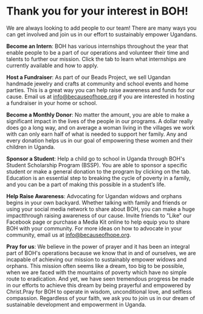 # Thank you for your interest in BOH!

We are always looking to add people to our team!  There are many ways you can get involved and join us in our effort to sustainably empower Ugandans.

**Become an Intern**: BOH has various internships throughout the year that enable people to be a part of our operations and volunteer their time and talents to further our mission.  Click the          tab to learn what internships are currently available and how to apply.

**Host a Fundraiser**: As part of our Beads Project, we sell Ugandan handmade jewelry and crafts at community and
school
 events and home parties.  This is a great way you can help raise awareness and funds for our cause.  Email us at info@becauseofhope.org if you are interested in hosting a fundraiser in your home or school.

**Become a Monthly Donor**: No matter the amount, you are able to make a significant impact in the lives of the people
in our programs.  A dollar really does go a long way, and on average a woman living in the villages we work with can only earn half of what is needed to support her family.  Any and every donation helps us in our goal of empowering these women and their children in Uganda.

**Sponsor a Student**:  Help a child go to school in Uganda through BOH's Student Scholarship Program (BSSP).  You are
able to sponsor a specific student or make a general donation to the program by clicking on       the tab.  Education is an essential step to breaking the cycle of poverty in a family, and you can be a part of making this possible in a student’s life.

**Help Raise Awareness**:  Advocating for Ugandan widows and orphans begins in your own backyard.  Whether talking with family and friends or using your social media network to share about BOH, you can make a huge impactthrough raising awareness of our cause.  Invite friends to "Like" our Facebook page or purchase a Media Kit online to help equip you to share BOH with your community.  For more ideas on how to advocate in your community, email us at info@becauseofhope.org.

**Pray for us**:  We believe in the power of prayer and it has been an integral part of BOH's operations because we
know that in and of ourselves, we are incapable of achieving our mission to sustainably empower widows and orphans. This mission often seems like a dream, too big to be possible, when we are faced with the mountains of poverty which have no simple route to eradication.  And yet, we have seen tremendous progress be made in our efforts to achieve this dream by being prayerful and empowered by Christ.Pray for BOH to operate in wisdom, unconditional love, and selfless compassion.  Regardless of your faith, we ask you to join us in our dream of sustainable development and empowerment in Uganda.
